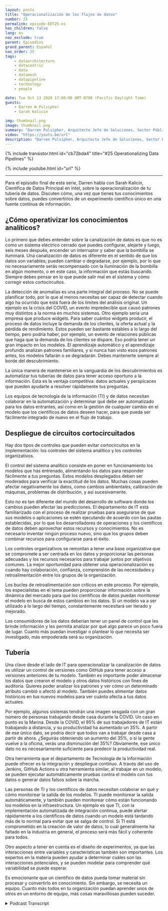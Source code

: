 ```yaml
---
layout: posts
title: "Operacionalización de los flujos de datos"
number: 25
permalink: episode-EDT25-es
has_children: false
lang: es
nav_exclude: true
parent: Episodios
grand_parent: Español
nav_order: 25
tags:
    - dataarchitecture
    - datacentric
    - data
    - datamesh
    - datapipeline
    - technology
    - people

date: Tue Oct 13 2020 17:00:00 GMT-0700 (Pacific Daylight Time)
guests:
    - Darren W Pulsipher
    - Sarah Kalicin

img: thumbnail.png
image: thumbnail.png
summary: "Darren Pulsipher, Arquitecto Jefe de Soluciones, Sector Público, Intel, conversa con Sarah Kalicin, Científica de Datos Principal, Intel, acerca de la operacionalización del flujo de datos de su organización. Se requiere un esfuerzo en equipo para modelar, monitorear y producir una fuente continua de información valiosa. Este es el último episodio de la serie de Cómo impulsar la Transformación Organizativa para Convertirse en una Empresa Centrada en los Datos."
video: "https://youtu.be/url"
description: "Darren Pulsipher, Arquitecto Jefe de Soluciones, Sector Público, Intel, conversa con Sarah Kalicin, Científica de Datos Principal, Intel, acerca de la operacionalización del flujo de datos de su organización. Se requiere un esfuerzo en equipo para modelar, monitorear y producir una fuente continua de información valiosa. Este es el último episodio de la serie de Cómo impulsar la Transformación Organizativa para Convertirse en una Empresa Centrada en los Datos."
---
```


<div>
{% include transistor.html id="cb72bda4" title="#25 Operationalizing Data Pipelines" %}

{% include youtube.html id="url" %}
</div>

---

Para el episodio final de esta serie, Darren habla con Sarah Kalicin, Científica de Datos Principal en Intel, sobre la operacionalización de tu tubería de datos. Discuten cómo, una vez que tienes tus conocimientos sobre datos, puedes convertirlos de un experimento científico único en una fuente continua de información.

## ¿Cómo operativizar los conocimientos analíticos?

Lo primero que debes entender sobre la canalización de datos es que no es como un sistema eléctrico cerrado que puedes configurar, alejarte y luego, seis meses después, encender un interruptor y saber que la bombilla se iluminará. Una canalización de datos es diferente en el sentido de que los datos son variables; pueden cambiar o degradarse, por ejemplo, por lo que no necesariamente serás recompensado con la iluminación de la bombilla en algún momento, o en este caso, la información que estás buscando. Siempre debes pensar en lo que puede salir mal en el sistema y cómo corregir estos cortocircuitos.

La detección de anomalías es una parte integral del proceso. No se puede planificar todo, por lo que al menos necesitas ser capaz de detectar cuando algo ha ocurrido que está fuera de los límites del análisis original. Un ejemplo es la crisis del COVID, un evento impredecible que causó patrones muy distintos a la norma en muchos sistemas. Otro ejemplo sería una empresa que produce widgets. Para saber cuántos widgets producir, el proceso de datos incluye la demanda de los clientes, la oferta actual y la pérdida de rendimiento. Estos pueden ser bastante estables a lo largo del tiempo, pero podría haber, por ejemplo, un evento de relaciones públicas que haga que la demanda de los clientes se dispare. Eso podría tener un gran impacto en los modelos. El aprendizaje automático y el aprendizaje profundo analizan patrones familiares, y si nunca han visto esos patrones antes, los modelos fallarán o se degradarán. Debes mantenerte siempre al borde del descubrimiento.

La única manera de mantenerse en la vanguardia de los descubrimientos es automatizar tus tuberías de datos para tener acceso oportuno a la información. Esta es la ventaja competitiva: datos actuales y perspicaces que pueden ayudarte a resolver rápidamente tus preguntas.

Los equipos de tecnología de la información (TI) y de datos necesitan colaborar en la automatización y determinar qué debe ser automatizado para los datos entrantes, así como en la gestión de cualquier cambio en el modelo que los científicos de datos deseen hacer, para que pueda ser fácilmente integrado de nuevo en el flujo de trabajo.

## Despliegue de circuitos cortocircuitados

Hay dos tipos de controles que pueden evitar cortocircuitos en la implementación: los controles del sistema analítico y los controles organizativos.

El control del sistema analítico consiste en poner en funcionamiento los modelos que has entrenado, alimentando los datos para responder fácilmente a tus preguntas. Estos modelos desplegados deben ser moderados para verificar la exactitud de los datos. Muchas cosas pueden afectar negativamente los datos, como cambios ambientales, calibración de máquinas, problemas de distribución, y así sucesivamente.

Esto no es tan diferente del mundo del desarrollo de software donde los cambios pueden afectar las predicciones. El departamento de IT está familiarizado con el proceso de realizar pruebas para asegurarse de que sus modelos o aplicaciones se estén ejecutando de acuerdo con las pautas establecidas, por lo que los desarrolladores de operaciones y los científicos de datos deben aprovechar estos recursos y conocimientos. No es necesario inventar ningún proceso nuevo, sino que los grupos deben combinar recursos para configurarse para el éxito.

Los controles organizativos se remontan a tener una base organizativa que se compromete a ser centrada en los datos y proporcionar las personas adecuadas y los recursos necesarios para trabajar juntos por objetivos comunes. La mejor oportunidad para obtener una operacionalización es cuando hay colaboración, confianza, comprensión de las necesidades y retroalimentación entre los grupos de la organización.

Los bucles de retroalimentación son críticos en este proceso. Por ejemplo, los especialistas en el tema pueden proporcionar información sobre la dinámica del mercado para que los científicos de datos puedan monitorear el modelo en busca de estos cambios en los datos. Si un modelo va a ser utilizado a lo largo del tiempo, constantemente necesitará ser iterado y mejorado.

Los consumidores de los datos deberían tener un panel de control que les brinde información y les permita analizar por qué algo parece un poco fuera de lugar. Cuanto más puedan investigar o plantear lo que necesita ser investigado, más empoderada será su organización.

## Tubería

Una clave desde el lado de IT para operacionalizar la canalización de datos es utilizar un control de versiones como GitHub para tener acceso a versiones anteriores de tu modelo. También es importante poder almacenar los datos que crearon el modelo y otros datos históricos con fines de auditoría. Quieres poder analizar los patrones y ver cómo un determinado atributo cambió o afectó al modelo. También puedes alimentar datos históricos en tus nuevos modelos para ver cuánto afecta a tus datos actuales.

Por ejemplo, algunos sistemas tendrán una imagen sesgada con un gran número de personas trabajando desde casa durante la COVID. Un caso en punto es la Marina. Desde la COVID, el 95% de sus trabajadores de IT están trabajando a distancia, y su productividad ha aumentado un 35%. A partir de ese único dato, se podría decir que todos van a trabajar desde casa a partir de ahora. ¿Seguirás obteniendo un aumento del 35%, o si la gente vuelve a la oficina, verás una disminución del 35%? Obviamente, ese único dato no es necesariamente suficiente para predecir la productividad real.

Otra herramienta que el departamento de Tecnología de la Información puede ofrecer es la integración y despliegue continuo. A través del uso de Jenkins, GitHub Actions u otra herramienta similar, al trabajar en un modelo, se pueden ejecutar automáticamente pruebas contra el modelo con tus datos o generar datos falsos sobre la marcha.

Las personas de TI y los científicos de datos necesitan colaborar en qué y cómo monitorear la salida de los modelos. TI puede monitorear la salida automáticamente, y también pueden monitorear cómo están funcionando los modelos en la infraestructura. Un ejemplo es que TI, con la implementación automatizada de integración continua, puede alertar rápidamente a los científicos de datos cuando un modelo está tardando más de lo normal para evitar que se salga de control. Si TI está comprometido en la creación de valor de datos, lo cual generalmente ha faltado en la industria en general, el proceso será más fácil y coherente para todos.

Otro aspecto a tener en cuenta es el diseño de experimentos, ya que las interacciones entre variables y características también son importantes. Los expertos en la materia pueden ayudar a determinar cuáles son las interacciones potenciales, y se pueden modelar para comprender qué variabilidad se puede esperar.

Es emocionante que un científico de datos pueda tomar material sin procesar y convertirlo en conocimiento. Sin embargo, se necesita un equipo. Cuanto más todos en tu organización puedan aprender unos de otros en un entorno de equipo, más cosas maravillosas pueden suceder.



<details>
<summary> Podcast Transcript </summary>

<p></p>

</details>
